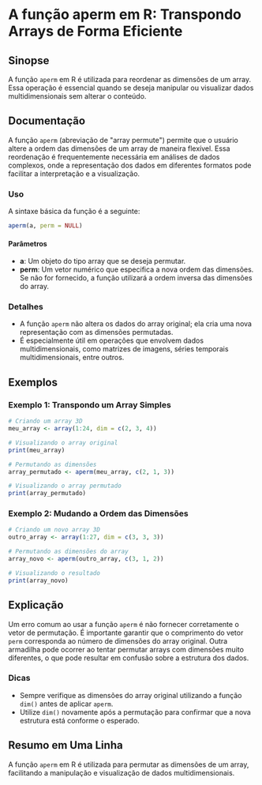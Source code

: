 <!--
Meta Description: # A função aperm em R: Transpondo Arrays de Forma Eficiente ## Sinopse A função `aperm` em R é utilizada para reordenar as dimensões de um array. Essa...
Meta Keywords: array, dimensões, aperm, função, dados
-->

# A função aperm em R: Transpondo Arrays de Forma Eficiente

## Sinopse
A função `aperm` em R é utilizada para reordenar as dimensões de um array. Essa operação é essencial quando se deseja manipular ou visualizar dados multidimensionais sem alterar o conteúdo.

## Documentação
A função `aperm` (abreviação de "array permute") permite que o usuário altere a ordem das dimensões de um array de maneira flexível. Essa reordenação é frequentemente necessária em análises de dados complexos, onde a representação dos dados em diferentes formatos pode facilitar a interpretação e a visualização.

### Uso
A sintaxe básica da função é a seguinte:

```R
aperm(a, perm = NULL)
```

#### Parâmetros
- **a**: Um objeto do tipo array que se deseja permutar.
- **perm**: Um vetor numérico que especifica a nova ordem das dimensões. Se não for fornecido, a função utilizará a ordem inversa das dimensões do array.

### Detalhes
- A função `aperm` não altera os dados do array original; ela cria uma nova representação com as dimensões permutadas.
- É especialmente útil em operações que envolvem dados multidimensionais, como matrizes de imagens, séries temporais multidimensionais, entre outros.

## Exemplos

### Exemplo 1: Transpondo um Array Simples
```R
# Criando um array 3D
meu_array <- array(1:24, dim = c(2, 3, 4))

# Visualizando o array original
print(meu_array)

# Permutando as dimensões
array_permutado <- aperm(meu_array, c(2, 1, 3))

# Visualizando o array permutado
print(array_permutado)
```

### Exemplo 2: Mudando a Ordem das Dimensões
```R
# Criando um novo array 3D
outro_array <- array(1:27, dim = c(3, 3, 3))

# Permutando as dimensões do array
array_novo <- aperm(outro_array, c(3, 1, 2))

# Visualizando o resultado
print(array_novo)
```

## Explicação
Um erro comum ao usar a função `aperm` é não fornecer corretamente o vetor de permutação. É importante garantir que o comprimento do vetor `perm` corresponda ao número de dimensões do array original. Outra armadilha pode ocorrer ao tentar permutar arrays com dimensões muito diferentes, o que pode resultar em confusão sobre a estrutura dos dados.

### Dicas
- Sempre verifique as dimensões do array original utilizando a função `dim()` antes de aplicar `aperm`.
- Utilize `dim()` novamente após a permutação para confirmar que a nova estrutura está conforme o esperado.

## Resumo em Uma Linha
A função `aperm` em R é utilizada para permutar as dimensões de um array, facilitando a manipulação e visualização de dados multidimensionais.